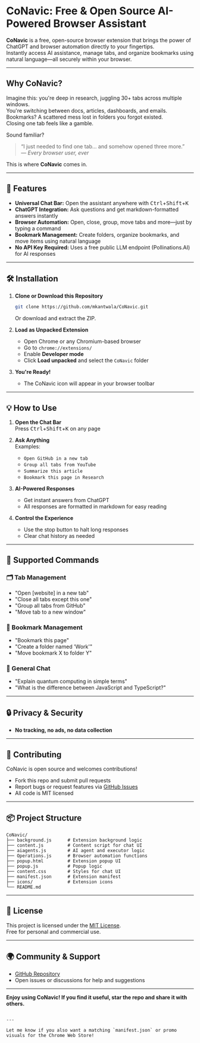 # CoNavic: Free & Open Source AI-Powered Browser Assistant

**CoNavic** is a free, open-source browser extension that brings the power of ChatGPT and browser automation directly to your fingertips.  
Instantly access AI assistance, manage tabs, and organize bookmarks using natural language—all securely within your browser.

---

## Why CoNavic?

Imagine this: you're deep in research, juggling 30+ tabs across multiple windows.  
You're switching between docs, articles, dashboards, and emails. Bookmarks? A scattered mess lost in folders you forgot existed.  
Closing one tab feels like a gamble.

Sound familiar?

> “I just needed to find one tab... and somehow opened three more.”  
> — *Every browser user, ever*

This is where **CoNavic** comes in.

---

## 🚀 Features

- **Universal Chat Bar:** Open the assistant anywhere with <kbd>Ctrl</kbd>+<kbd>Shift</kbd>+<kbd>K</kbd>
- **ChatGPT Integration:** Ask questions and get markdown-formatted answers instantly
- **Browser Automation:** Open, close, group, move tabs and more—just by typing a command
- **Bookmark Management:** Create folders, organize bookmarks, and move items using natural language
- **No API Key Required:** Uses a free public LLM endpoint (Pollinations.AI) for AI responses

---

## 🛠️ Installation

1. **Clone or Download this Repository**
   ```sh
   git clone https://github.com/mkantwala/CoNavic.git
   ```
   Or download and extract the ZIP.

2. **Load as Unpacked Extension**
   - Open Chrome or any Chromium-based browser
   - Go to `chrome://extensions/`
   - Enable **Developer mode**
   - Click **Load unpacked** and select the `CoNavic` folder

3. **You're Ready!**
   - The CoNavic icon will appear in your browser toolbar

---

## 💡 How to Use

1. **Open the Chat Bar**  
   Press <kbd>Ctrl</kbd>+<kbd>Shift</kbd>+<kbd>K</kbd> on any page

2. **Ask Anything**  
   Examples:
   - `Open GitHub in a new tab`
   - `Group all tabs from YouTube`
   - `Summarize this article`
   - `Bookmark this page in Research`

3. **AI-Powered Responses**  
   - Get instant answers from ChatGPT
   - All responses are formatted in markdown for easy reading

4. **Control the Experience**
   - Use the stop button to halt long responses
   - Clear chat history as needed

---

## 🧩 Supported Commands

### 🗂️ Tab Management
- "Open [website] in a new tab"
- "Close all tabs except this one"
- "Group all tabs from GitHub"
- "Move tab to a new window"

### 🔖 Bookmark Management
- "Bookmark this page"
- "Create a folder named 'Work'"
- "Move bookmark X to folder Y"

### 💬 General Chat
- "Explain quantum computing in simple terms"
- "What is the difference between JavaScript and TypeScript?"

---

## 🔒 Privacy & Security

- **No tracking, no ads, no data collection**

---

## 👐 Contributing

CoNavic is open source and welcomes contributions!

- Fork this repo and submit pull requests
- Report bugs or request features via [GitHub Issues](https://github.com/mkantwala/CoNavic/issues)
- All code is MIT licensed

---

## 📦 Project Structure

```
CoNavic/
├── background.js      # Extension background logic
├── content.js         # Content script for chat UI
├── aiagents.js        # AI agent and executor logic
├── Operations.js      # Browser automation functions
├── popup.html         # Extension popup UI
├── popup.js           # Popup logic
├── content.css        # Styles for chat UI
├── manifest.json      # Extension manifest
├── icons/             # Extension icons
└── README.md          
```

---

## 📃 License

This project is licensed under the [MIT License](LICENSE).  
Free for personal and commercial use.

---

## 🌍 Community & Support

- [GitHub Repository](https://github.com/mkantwala/CoNavic)
- Open issues or discussions for help and suggestions

---

**Enjoy using CoNavic! If you find it useful, star the repo and share it with others.**
```

---

Let me know if you also want a matching `manifest.json` or promo visuals for the Chrome Web Store!